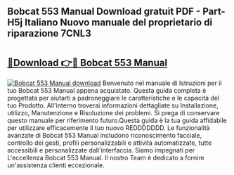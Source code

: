 ## Bobcat 553 Manual Download gratuit PDF - Part-H5j Italiano Nuovo manuale del proprietario di riparazione 7CNL3

# <h2><a href="http://dfbod2.blite.top/?on=Bobcat+553+Manual">🔗Download 👉🔴 Bobcat 553 Manual</a></h2>

[![Bobcat 553 Manual download](https://i.imgur.com/lujVjoI.png)](http://dfbod2.blite.top/?on=Bobcat+553+Manual)
Benvenuto nel manuale di Istruzioni per il tuo Bobcat 553 Manual appena acquistato. Questa guida completa è progettata per aiutarti a padroneggiare le caratteristiche e le capacità del tuo Prodotto. All'interno troverai informazioni dettagliate su Installazione, utilizzo, Manutenzione e Risoluzione dei problemi. Si prega di conservare questo manuale per riferimento futuro.Questa guida è la tua guida affidabile per utilizzare efficacemente il tuo nuovo REDDDDDDD. Le funzionalità avanzate di Bobcat 553 Manual includono riconoscimento facciale, controllo dei gesti, profili personalizzabili e attività automatizzate, tutte accessibili e personalizzate dall'interfaccia. Siamo impegnati per L'eccellenza Bobcat 553 Manual. Il nostro Team è dedicato a fornire un'assistenza clienti eccezionale.
